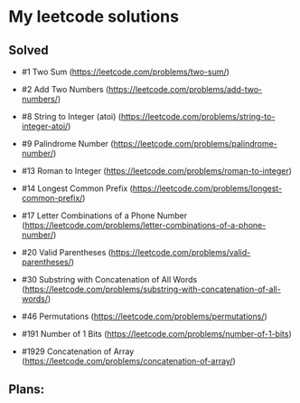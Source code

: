 # My leetcode solutions

## Solved
- #1 Two Sum (https://leetcode.com/problems/two-sum/)
- #2 Add Two Numbers (https://leetcode.com/problems/add-two-numbers/)
- #8 String to Integer (atoi) (https://leetcode.com/problems/string-to-integer-atoi/)
- #9 Palindrome Number (https://leetcode.com/problems/palindrome-number/)
- #13 Roman to Integer (https://leetcode.com/problems/roman-to-integer)
- #14 Longest Common Prefix (https://leetcode.com/problems/longest-common-prefix/)
- #17 Letter Combinations of a Phone Number (https://leetcode.com/problems/letter-combinations-of-a-phone-number/)
- #20 Valid Parentheses (https://leetcode.com/problems/valid-parentheses/)
- #30 Substring with Concatenation of All Words (https://leetcode.com/problems/substring-with-concatenation-of-all-words/)
- #46 Permutations (https://leetcode.com/problems/permutations/)
- #191 Number of 1 Bits (https://leetcode.com/problems/number-of-1-bits)

- #1929 Concatenation of Array (https://leetcode.com/problems/concatenation-of-array/)


## Plans: